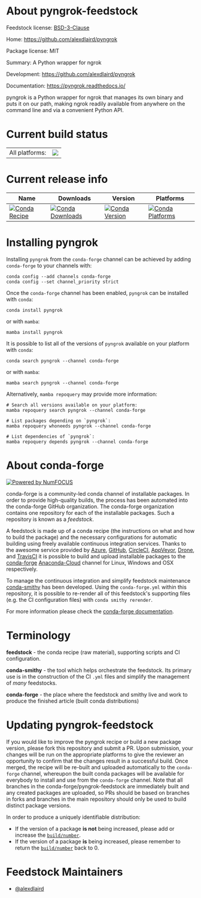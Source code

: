 About pyngrok-feedstock
=======================

Feedstock license: [BSD-3-Clause](https://github.com/conda-forge/pyngrok-feedstock/blob/main/LICENSE.txt)

Home: https://github.com/alexdlaird/pyngrok

Package license: MIT

Summary: A Python wrapper for ngrok

Development: https://github.com/alexdlaird/pyngrok

Documentation: https://pyngrok.readthedocs.io/

pyngrok is a Python wrapper for ngrok that manages its own binary and puts it on our path,
making ngrok readily available from anywhere on the command line and via a convenient
Python API.


Current build status
====================


<table><tr><td>All platforms:</td>
    <td>
      <a href="https://dev.azure.com/conda-forge/feedstock-builds/_build/latest?definitionId=9669&branchName=main">
        <img src="https://dev.azure.com/conda-forge/feedstock-builds/_apis/build/status/pyngrok-feedstock?branchName=main">
      </a>
    </td>
  </tr>
</table>

Current release info
====================

| Name | Downloads | Version | Platforms |
| --- | --- | --- | --- |
| [![Conda Recipe](https://img.shields.io/badge/recipe-pyngrok-green.svg)](https://anaconda.org/conda-forge/pyngrok) | [![Conda Downloads](https://img.shields.io/conda/dn/conda-forge/pyngrok.svg)](https://anaconda.org/conda-forge/pyngrok) | [![Conda Version](https://img.shields.io/conda/vn/conda-forge/pyngrok.svg)](https://anaconda.org/conda-forge/pyngrok) | [![Conda Platforms](https://img.shields.io/conda/pn/conda-forge/pyngrok.svg)](https://anaconda.org/conda-forge/pyngrok) |

Installing pyngrok
==================

Installing `pyngrok` from the `conda-forge` channel can be achieved by adding `conda-forge` to your channels with:

```
conda config --add channels conda-forge
conda config --set channel_priority strict
```

Once the `conda-forge` channel has been enabled, `pyngrok` can be installed with `conda`:

```
conda install pyngrok
```

or with `mamba`:

```
mamba install pyngrok
```

It is possible to list all of the versions of `pyngrok` available on your platform with `conda`:

```
conda search pyngrok --channel conda-forge
```

or with `mamba`:

```
mamba search pyngrok --channel conda-forge
```

Alternatively, `mamba repoquery` may provide more information:

```
# Search all versions available on your platform:
mamba repoquery search pyngrok --channel conda-forge

# List packages depending on `pyngrok`:
mamba repoquery whoneeds pyngrok --channel conda-forge

# List dependencies of `pyngrok`:
mamba repoquery depends pyngrok --channel conda-forge
```


About conda-forge
=================

[![Powered by
NumFOCUS](https://img.shields.io/badge/powered%20by-NumFOCUS-orange.svg?style=flat&colorA=E1523D&colorB=007D8A)](https://numfocus.org)

conda-forge is a community-led conda channel of installable packages.
In order to provide high-quality builds, the process has been automated into the
conda-forge GitHub organization. The conda-forge organization contains one repository
for each of the installable packages. Such a repository is known as a *feedstock*.

A feedstock is made up of a conda recipe (the instructions on what and how to build
the package) and the necessary configurations for automatic building using freely
available continuous integration services. Thanks to the awesome service provided by
[Azure](https://azure.microsoft.com/en-us/services/devops/), [GitHub](https://github.com/),
[CircleCI](https://circleci.com/), [AppVeyor](https://www.appveyor.com/),
[Drone](https://cloud.drone.io/welcome), and [TravisCI](https://travis-ci.com/)
it is possible to build and upload installable packages to the
[conda-forge](https://anaconda.org/conda-forge) [Anaconda-Cloud](https://anaconda.org/)
channel for Linux, Windows and OSX respectively.

To manage the continuous integration and simplify feedstock maintenance
[conda-smithy](https://github.com/conda-forge/conda-smithy) has been developed.
Using the ``conda-forge.yml`` within this repository, it is possible to re-render all of
this feedstock's supporting files (e.g. the CI configuration files) with ``conda smithy rerender``.

For more information please check the [conda-forge documentation](https://conda-forge.org/docs/).

Terminology
===========

**feedstock** - the conda recipe (raw material), supporting scripts and CI configuration.

**conda-smithy** - the tool which helps orchestrate the feedstock.
                   Its primary use is in the construction of the CI ``.yml`` files
                   and simplify the management of *many* feedstocks.

**conda-forge** - the place where the feedstock and smithy live and work to
                  produce the finished article (built conda distributions)


Updating pyngrok-feedstock
==========================

If you would like to improve the pyngrok recipe or build a new
package version, please fork this repository and submit a PR. Upon submission,
your changes will be run on the appropriate platforms to give the reviewer an
opportunity to confirm that the changes result in a successful build. Once
merged, the recipe will be re-built and uploaded automatically to the
`conda-forge` channel, whereupon the built conda packages will be available for
everybody to install and use from the `conda-forge` channel.
Note that all branches in the conda-forge/pyngrok-feedstock are
immediately built and any created packages are uploaded, so PRs should be based
on branches in forks and branches in the main repository should only be used to
build distinct package versions.

In order to produce a uniquely identifiable distribution:
 * If the version of a package **is not** being increased, please add or increase
   the [``build/number``](https://docs.conda.io/projects/conda-build/en/latest/resources/define-metadata.html#build-number-and-string).
 * If the version of a package **is** being increased, please remember to return
   the [``build/number``](https://docs.conda.io/projects/conda-build/en/latest/resources/define-metadata.html#build-number-and-string)
   back to 0.

Feedstock Maintainers
=====================

* [@alexdlaird](https://github.com/alexdlaird/)

